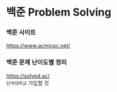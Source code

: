 # 백준 Problem Solving


### 백준 사이트
https://www.acmicpc.net/


### 백준 문제 난이도별 정리
https://solved.ac/
<br>
`단국대학교` 가입할 것
